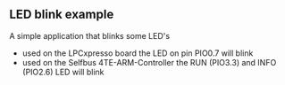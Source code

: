 LED blink example
-----------------

A simple application that blinks some LED's
- used on the LPCxpresso board the LED on pin PIO0.7 will blink
- used on the Selfbus 4TE-ARM-Controller the RUN (PIO3.3) and INFO (PIO2.6) LED will blink

